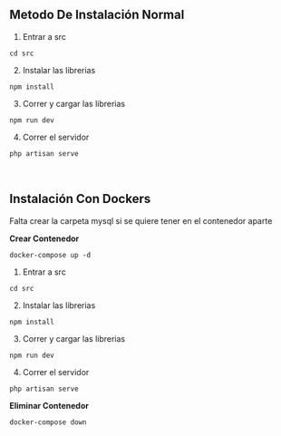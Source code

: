 ## Metodo De Instalación Normal
1. Entrar a src 
```
cd src
```
2. Instalar las librerias
```
npm install
```
3. Correr y cargar las librerias
```
npm run dev
```
4. Correr el servidor
```
php artisan serve
```
<br>

## Instalación Con  Dockers
Falta crear la carpeta mysql si se quiere tener en el contenedor aparte

**Crear Contenedor**
```
docker-compose up -d
```
1. Entrar a src 
```
cd src
```
2. Instalar las librerias
```
npm install
```
3. Correr y cargar las librerias
```
npm run dev
```
4. Correr el servidor
```
php artisan serve
```

**Eliminar Contenedor**
```
docker-compose down
```
